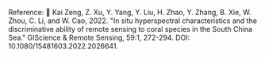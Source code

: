 Reference: 	Kai Zeng, Z. Xu, Y. Yang, Y. Liu, H. Zhao, Y. Zhang, B. Xie, W. Zhou, C. Li, and W. Cao, 2022. "In situ hyperspectral characteristics and the discriminative ability of remote sensing to coral species in the South China Sea." GIScience & Remote Sensing, 59:1, 272-294. DOI: 10.1080/15481603.2022.2026641.
